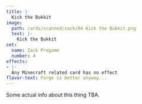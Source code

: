 ```yaml
---
title: |-
  Kick the Bukkit
image: 
  path: cards/scanned/zack/04 Kick the Bukkit.png
  text: |-
    Kick the Bukkit
set:
  name: Zack Pregame
  number: 4
effects: 
- |-
  Any Minecraft related card has no effect
flavor-text: Forge is better anyway...
---
```

Some actual info about this thing TBA.
